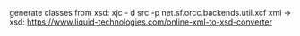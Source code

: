 generate classes from xsd: xjc - d src -p net.sf.orcc.backends.util.xcf
xml -> xsd: https://www.liquid-technologies.com/online-xml-to-xsd-converter
